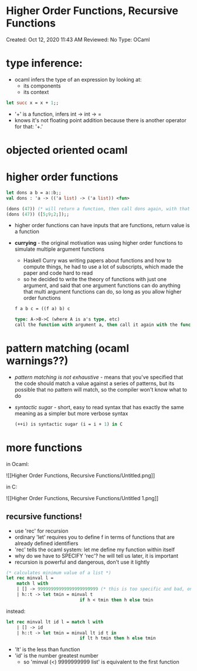 # Higher Order Functions, Recursive Functions

Created: Oct 12, 2020 11:43 AM
Reviewed: No
Type: OCaml

# type inference:

- ocaml infers the type of an expression by looking at:
    - its components
    - its context

```ocaml
let succ x = x + 1;;
```

- '+' is a function, infers int → int → = <fun>
- knows it's not floating point addition because there is another operator for that: '+.'

# objected oriented ocaml

# higher order functions

```ocaml
let dons a b = a::b;;
val dons : 'a -> (('a list) -> ('a list)) <fun>

(dons (47)) (* will return a function, then call dons again, with that function as the second argument *)
(dons (47)) ([5;9;2;]);; 
```

- higher order functions can have inputs that are functions, return value is a function
- **currying** - the original motivation was using higher order functions to simulate multiple argument functions
    - Haskell Curry was writing papers about functions and how to compute things, he had to use a lot of subscripts, which made the paper and code hard to read
    - so he decided to write the theory of functions with just one argument, and said that one argument functions can do anything that multi argument functions can do, so long as you allow higher order functions

    ```ocaml
    f a b c = ((f a) b) c

    type: A->B->C (where A is a's type, etc) 
    call the function with argument a, then call it again with the function it returns as argument B, etc
    ```

# pattern matching  (ocaml warnings??)

- *pattern matching is not exhaustive* - means that you've specified that the code should match a value against a series of patterns, but its possible that no pattern will match, so the compiler won't know what to do
- *syntactic sugar* - short, easy to read syntax that has exactly the same meaning as a simpler but more verbose syntax

    ```ocaml
    (++i) is syntactic sugar (i = i + 1) in C
    ```

# more functions

in Ocaml: 

![[Higher Order Functions, Recursive Functions/Untitled.png]]

in C: 

![[Higher Order Functions, Recursive Functions/Untitled 1.png]]

## recursive functions!

- use 'rec' for recursion
- ordinary 'let' requires you to define f in terms of functions that are already defined identifiers
- 'rec' tells the ocaml system: let me define my function within itself
- why do we have to SPECIFY 'rec'? he will tell us later, it is important
- recursion is powerful and dangerous, don't use it lightly

```ocaml
(* calculates minimum value of a list *)
let rec minval l = 
	match l with 
	| [] -> 99999999999999999999999 (* this is too specific and bad, only works with lists of ints *)
	| h::t -> let tmin = minval t
							if h < tmin then h else tmin 
```

instead: 

```ocaml
let rec minval lt id l = match l with 
	| [] -> id
	| h::t -> let tmin = minval lt id t in 
							if lt h tmin then h else tmin
```

- 'lt' is the less than function
- 'id' is the number greatest number
    - so 'minval (<) 9999999999 list' is equivalent to the first function